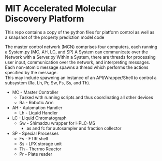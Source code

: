 # MIT Accelerated Molecular Discovery Platform
This repo contains a copy of the python files for platform control as well as a snapshot of the property prediction model code

The master control network (MCN) comprises four computers, each running a System.py (MC, AH, LC, and SP)
A System can communicate over the Network with a Server.py
Within a System, there are threads for processing user input, communication over the network, and interpreting messages.
Each non-atomic message spawns a thread which performs the actions specified by the message.  
This may include spawning an instance of an API/Wrapper/Shell to control a subsystem (Ra, Lh, Pr, Sw, Fs, Ss, and Th).

* MC - Master Controller
    * Tasked with running scripts and thus coordinating all other devices
    * Ra - Robotic Arm
* AH - Automation Handler
    * Lh - Liquid Handler
* LC - Liquid Chromatograph
    * Sw - Shimadzu wrapper for HPLC-MS
        * as and fc for autosampler and fraction collector
* SP - Special Processes
    * Fs - FTIR shell
    * Ss - LPX storage unit
    * Th - Thermo Reactor
    * Pr - Plate reader
